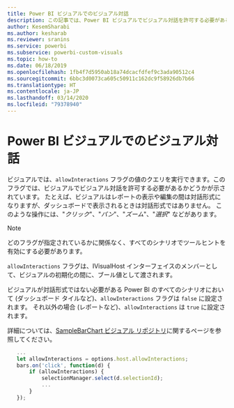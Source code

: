 ```yaml
---
title: Power BI ビジュアルでのビジュアル対話
description: この記事では、Power BI ビジュアルでビジュアル対話を許可する必要があるかどうかを確認する方法について説明します。
author: KesemSharabi
ms.author: kesharab
ms.reviewer: sranins
ms.service: powerbi
ms.subservice: powerbi-custom-visuals
ms.topic: how-to
ms.date: 06/18/2019
ms.openlocfilehash: 1fb4f7d5950ab18a74dcacfdfef9c3ada90512c4
ms.sourcegitcommit: 6bbc3d0073ca605c50911c162dc9f58926db7b66
ms.translationtype: HT
ms.contentlocale: ja-JP
ms.lasthandoff: 03/14/2020
ms.locfileid: "79378940"
---
```

# <a name="visual-interactions-in-power-bi-visuals"></a>Power BI ビジュアルでのビジュアル対話

ビジュアルでは、`allowInteractions` フラグの値のクエリを実行できます。このフラグでは、ビジュアルでビジュアル対話を許可する必要があるかどうかが示されています。 たとえば、ビジュアルはレポートの表示や編集の間は対話形式になりますが、ダッシュボードで表示されるときは対話形式ではありません。 このような操作には、"*クリック*"、"*パン*"、"*ズーム*"、"*選択*" などがあります。 

> [!NOTE]
> どのフラグが指定されているかに関係なく、すべてのシナリオでツールヒントを有効にする必要があります。

`allowInteractions` フラグは、IVisualHost インターフェイスのメンバーとして、ビジュアルの初期化の間に、ブール値として渡されます。

ビジュアルが対話形式ではない必要がある Power BI のすべてのシナリオにおいて (ダッシュボード タイルなど)、`allowInteractions` フラグは `false` に設定されます。 それ以外の場合 (レポートなど)、`allowInteractions` は `true` に設定されます。

詳細については、[SampleBarChart ビジュアル リポジトリ](https://github.com/Microsoft/PowerBI-visuals-sampleBarChart/commit/59a47935d8f5272ce145fe804193599ddb7e2001)に関するページを参照してください。

```typescript
   ...
   let allowInteractions = options.host.allowInteractions;
   bars.on('click', function(d) {
       if (allowInteractions) {
           selectionManager.select(d.selectionId);
           ...
       }
   });
```
